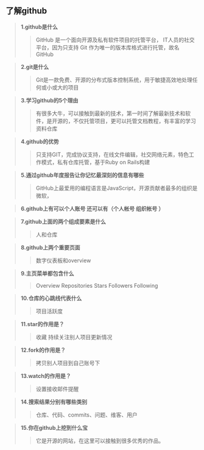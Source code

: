 ## 了解github

> **1.github是什么**
>> GitHub 是一个面向开源及私有软件项目的托管平台，  IT人员的社交平台，因为只支持 Git 作为唯一的版本库格式进行托管，故名 GitHub

> **2.git是什么**
>> Git是一款免费、开源的分布式版本控制系统，用于敏捷高效地处理任何或小或大的项目

> **3.学习github的5个理由**
>> 有很多大牛，可以接触到最新的技术，第一时间了解最新技术和软件，是开源的，不仅托管项目，更可以托管文档教程，有丰富的学习资料仓库

> **4.github的优势**
>> 只支持GIT，完成协议支持，在线文件编辑，社交网络元素，特色工作模式，私有仓库托管，基于Ruby on Rails构建

> **5.通过github年度报告让你记忆最深刻的信息有哪些**
>> GitHub上最爱用的编程语言是JavaScript，开源贡献者最多的组织是微软，

> **6.github上有可以个人账号 还可以有（个人帐号 组织帐号 ）**

> **7.github上面的两个组成要素是什么**
>> 人和仓库

>**8.github上两个重要页面**
>>数字仪表板和overview

>**9.主页菜单都包含什么**
>>Overview Repositories Stars Followers Following

>**10.仓库的心跳线代表什么**
>>项目活跃度

>**11.star的作用是？**
>>收藏 持续关注别人项目更新情况

>**12.fork的作用是？**
>>拷贝别人项目到自己账号下

>**13.watch的作用是？**
>>设置接收邮件提醒

>**14.搜索结果分别有哪些类别**
>>仓库、代码、commits、问题、维客、用户

>**15.你在github上挖到什么宝**
>>它是开源的网站，在这里可以接触到很多优秀的作品。
